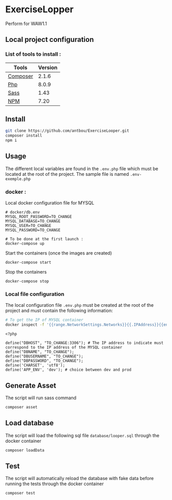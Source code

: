 # ExerciseLopper

Perform for WAW1.1

## Local project configuration

### List of tools to install :

| Tools                                         | Version |
| --------------------------------------------- | ------- |
| [Composer](https://getcomposer.org/download/) | 2.1.6   |
| [Php](https://www.php.net/downloads.php)      | 8.0.9   |
| [Sass](https://sass-lang.com/install)         | 1.43    |
| [NPM](https://www.npmjs.com/)                 | 7.20    |

## Install

```bash
git clone https://github.com/antbou/ExerciseLooper.git
composer install
npm i
```

## Usage

The different local variables are found in the `.env.php` file which must be located at the root of the project.
The sample file is named `.env-exemple.php`

### docker :

Local docker configuration file for MYSQL

```
# docker/db.env
MYSQL_ROOT_PASSWORD=TO_CHANGE
MYSQL_DATABASE=TO_CHANGE
MYSQL_USER=TO_CHANGE
MYSQL_PASSWORD=TO_CHANGE
```

```
# To be done at the first launch :
docker-compose up
```

Start the containers (once the images are created)

```
docker-compose start
```

Stop the containers

```
docker-compose stop
```

### Local file configuration

The local configuration file `.env.php` must be created at the root of the project and must contain the following information:

```sh
# To get the IP of MYSQL container
docker inspect -f '{{range.NetworkSettings.Networks}}{{.IPAddress}}{{end}}' db-ExerciseLooper)
```

```
<?php

define("DBHOST", "TO_CHANGE:3306"); # The IP address to indicate must correspond to the IP address of the MYSQL container
define("DBNAME", "TO_CHANGE");
define("DBUSERNAME", "TO_CHANGE");
define("DBPASSWORD", "TO_CHANGE");
define('CHARSET', 'utf8');
define('APP_ENV', 'dev'); # choice between dev and prod
```

## Generate Asset

The script will run sass command

```bash
composer asset
```

## Load database

The script will load the following sql file `database/looper.sql` through the docker container

```bash
composer loadData
```

## Test

The script will automatically reload the database with fake data before running the tests through the docker container

```bash
composer test
```
